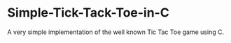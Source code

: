 # Simple-Tick-Tack-Toe-in-C
A very simple implementation of the well known Tic Tac Toe game using C.
